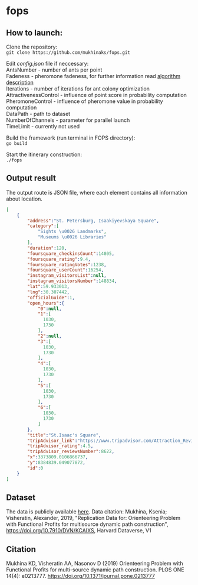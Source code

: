 # fops

## How to launch:

Clone the repository:\
`git clone https://github.com/mukhinaks/fops.git`

Edit *config.json* file if neccessary:\
AntsNumber - number of ants per point\
Fadeness - pheromone fadeness, for further information read [algorithm description](https://en.wikipedia.org/wiki/Ant_colony_optimization_algorithms) \
Iterations - number of iterations for ant colony optimization\
AttractivenessControl - influence of point score in probability computation\
PheromoneControl - influence of pheromone value in probability computation\
DataPath - path to dataset\
NumberOfChannels - parameter for parallel launch\
TimeLimit - currently not used

Build the framework (run terminal in FOPS directory):\
`go build`

Start the itinerary construction:\
`./fops`

## Output result
The output route is JSON file, where each element contains all information about location.
```json
[
    {
        "address":"St. Petersburg, Isaakiyevskaya Square",
        "category":[
            "Sights \u0026 Landmarks",
            "Museums \u0026 Libraries"
        ],
        "duration":120,
        "foursquare_checkinsCount":14805,
        "foursquare_rating":9.4,
        "foursquare_ratingVotes":1238,
        "foursquare_userCount":16254,
        "instagram_visitorsList":null,
        "instagram_visitorsNumber":148834,
        "lat":59.933013,
        "lng":30.307442,
        "officialGuide":1,
        "open_hours":{
            "0":null,
            "1":[
              1030,
              1730
            ],
            "2":null,
            "3":[
              1030,
              1730
            ],
            "4":[
              1030,
              1730
            ],
            "5":[
              1030,
              1730
            ],
            "6":[
              1030,
              1730
            ]
        },
        "title":"St.Isaac's Square",
        "tripAdvisor_link":"https://www.tripadvisor.com/Attraction_Review-g298507-d300132-Reviews-St_Isaac_s_Cathedral_State_Museum_Memorial-St_Petersburg_Northwestern_District.html",
        "tripAdvisor_rating":4.5,
        "tripAdvisor_reviewsNumber":8622,
        "x":3373809.0106866737,
        "y":8384839.049077872,
        "id":0
    }
]
```

## Dataset
The data is publicly available [here](https://dataverse.harvard.edu/dataset.xhtml?persistentId=doi:10.7910/DVN/KCAIXS).
Data citation:
Mukhina, Ksenia; Visheratin, Alexander, 2019, "Replication Data for: Orienteering Problem with Functional Profits for multisource dynamic path construction", https://doi.org/10.7910/DVN/KCAIXS, Harvard Dataverse, V1

## Citation
Mukhina KD, Visheratin AA, Nasonov D (2019) Orienteering Problem with Functional Profits for multi-source dynamic path construction. PLOS ONE 14(4): e0213777. https://doi.org/10.1371/journal.pone.0213777
